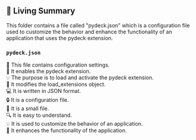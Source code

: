 

<!-- Living README Summary -->
## 🌳 Living Summary

This folder contains a file called "pydeck.json" which is a configuration file used to customize the behavior and enhance the functionality of an application that uses the pydeck extension.


### `pydeck.json`

📄 This file contains configuration settings.     
🔌 It enables the pydeck extension.     
💡 The purpose is to load and activate the pydeck extension.     
🔧 It modifies the load_extensions object.     
💻 It is written in JSON format.     
🔒 It is a configuration file.     
📝 It is a small file.     
🔍 It is easy to understand.     
💡 It is used to customize the behavior of an application.     
🚀 It enhances the functionality of the application.      

<!-- Living README Summary -->